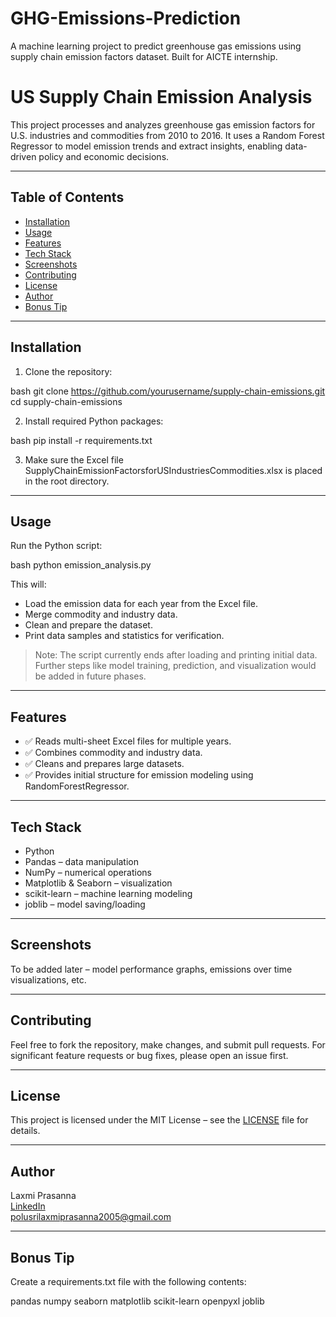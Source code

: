 # GHG-Emissions-Prediction
A machine learning project to predict greenhouse gas emissions using supply chain emission factors dataset. Built for AICTE internship.

# US Supply Chain Emission Analysis

This project processes and analyzes greenhouse gas emission factors for U.S. industries and commodities from 2010 to 2016. It uses a Random Forest Regressor to model emission trends and extract insights, enabling data-driven policy and economic decisions.

---

## Table of Contents

- [Installation](#installation)
- [Usage](#usage)
- [Features](#features)
- [Tech Stack](#tech-stack)
- [Screenshots](#screenshots)
- [Contributing](#contributing)
- [License](#license)
- [Author](#author)
- [Bonus Tip](#bonus-tip)

---

## Installation

1. Clone the repository:

bash
git clone https://github.com/yourusername/supply-chain-emissions.git
cd supply-chain-emissions


2. Install required Python packages:

bash
pip install -r requirements.txt


3. Make sure the Excel file SupplyChainEmissionFactorsforUSIndustriesCommodities.xlsx is placed in the root directory.

---

## Usage

Run the Python script:

bash
python emission_analysis.py


This will:

- Load the emission data for each year from the Excel file.
- Merge commodity and industry data.
- Clean and prepare the dataset.
- Print data samples and statistics for verification.

> Note: The script currently ends after loading and printing initial data. Further steps like model training, prediction, and visualization would be added in future phases.

---

## Features

- ✅ Reads multi-sheet Excel files for multiple years.
- ✅ Combines commodity and industry data.
- ✅ Cleans and prepares large datasets.
- ✅ Provides initial structure for emission modeling using RandomForestRegressor.

---

## Tech Stack

- Python
- Pandas – data manipulation
- NumPy – numerical operations
- Matplotlib & Seaborn – visualization
- scikit-learn – machine learning modeling
- joblib – model saving/loading

---

## Screenshots

To be added later – model performance graphs, emissions over time visualizations, etc.

---

## Contributing

Feel free to fork the repository, make changes, and submit pull requests. For significant feature requests or bug fixes, please open an issue first.

---

## License

This project is licensed under the MIT License – see the [LICENSE](LICENSE) file for details.

---

## Author

Laxmi Prasanna  
[LinkedIn](https://www.linkedin.com/in/sri-laxmi-prasanna-polu-322376324?utm_source=share&utm_campaign=share_via&utm_content=profile&utm_medium=android_app)  
polusrilaxmiprasanna2005@gmail.com

---

## Bonus Tip

Create a requirements.txt file with the following contents:


pandas
numpy
seaborn
matplotlib
scikit-learn
openpyxl
joblib
